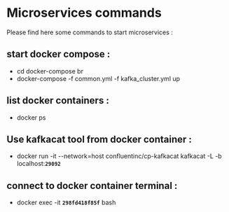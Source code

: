 # Microservices commands 
Please find here some commands to start microservices :
## start docker compose :
- cd docker-compose br
- docker-compose -f common.yml -f kafka_cluster.yml up

## list docker containers :
- docker ps

## Use kafkacat tool from docker container :
- docker run -it --network=host confluentinc/cp-kafkacat kafkacat -L -b localhost:**`29092`**

## connect to docker container terminal :
- docker exec -it **`298fd418f85f`**  bash 
